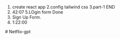1. create react app
2.config tailwind css
3.part-1 END
4. 42:07
5.LOgin form Done
6. Sign Up Form.
7. 1:22:00



#   N e t f l i x - g p t 
 
 